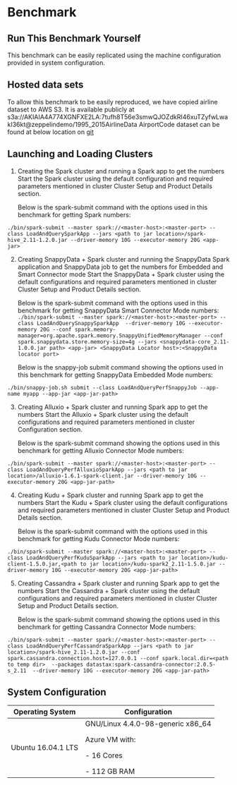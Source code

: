# Benchmark

## Run This Benchmark Yourself
This benchmark can be easily replicated using the machine configuration provided in system configuration.

## Hosted data sets
To allow this benchmark to be easily reproduced, we have copied airline dataset to AWS S3. It is available publicly at s3a://AKIAIA4A774XGNFXE2LA:7tufh8T56e3smwQJOZdkRI46xuTZyfwLwakI36kt@zeppelindemo/1995_2015AirlineData
AirportCode dataset can be found at below location on [git](https://github.com/SnappyDataInc/snappydata/tree/master/examples/quickstart/data/airportcodeParquetData)

## Launching and Loading Clusters
1. Creating the Spark cluster and running a Spark app to get the numbers
	Start the Spark cluster using the default configuration and required parameters mentioned in cluster Cluster Setup and Product Details section.

	Below is the spark-submit command with the options used in this benchmark for getting Spark numbers:

  ```./bin/spark-submit --master spark://<master-host>:<master-port> --class LoadAndQuerySparkApp --jars <path to jar location>/spark-hive_2.11-1.2.0.jar --driver-memory 10G --executor-memory 20G <app- jar>```

2. Creating SnappyData + Spark cluster and running the SnappyData Spark application and SnappyData job to get the numbers for Embedded and Smart Connector mode
	Start the SnappyData + Spark cluster using the default configurations and required parameters mentioned in cluster Cluster Setup and Product Details section.

	Below is the spark-submit command with the options used in this benchmark for getting SnappyData Smart Connector Mode numbers:
  ```./bin/spark-submit --master spark://<master-host>:<master-port> --class LoadAndQuerySnappySparkApp  --driver-memory 10G --executor-memory 20G --conf spark.memory-manager=org.apache.spark.memory.SnappyUnifiedMemoryManager --conf spark.snappydata.store.memory-size=4g --jars <snappydata-core_2.11-1.0.0.jar path> <app-jar> <SnappyData Locator host>:<SnappyData locator port>```

	Below is the snappy-job submit command showing the options used in this benchmark for getting SnappyData Embedded Mode numbers:

  ```./bin/snappy-job.sh submit --class LoadAndQueryPerfSnappyJob --app-name myapp --app-jar <app-jar-path>```

3. Creating Alluxio + Spark cluster and running Spark app to get the numbers
	Start the Alluxio + Spark cluster using the default configurations and required parameters mentioned in cluster Configuration section.

	Below is the spark-submit command showing the options used in this benchmark for getting Alluxio Connector Mode numbers:

  ```./bin/spark-submit --master spark://<master-host>:<master-port> --class LoadAndQueryPerfAlluxioSparkApp --jars <path to jar location>/alluxio-1.6.1-spark-client.jar --driver-memory 10G --executor-memory 20G <app-jar-path>```


4. Creating Kudu + Spark cluster and running Spark app to get the numbers
	Start the Kudu + Spark cluster using the default configurations and required parameters mentioned in cluster Cluster Setup and Product Details section.

	Below is the spark-submit command with the options used in this benchmark for getting Kudu Connector Mode numbers:

  ```./bin/spark-submit --master spark://<master-host>:<master-port> --class LoadAndQueryPerfKuduSparkApp --jars <path to jar location>/kudu-client-1.5.0.jar,<path to jar location>/kudu-spark2_2.11-1.5.0.jar --driver-memory 10G --executor-memory 20G <app-jar-path>```


5. Creating Cassandra + Spark cluster and running Spark app to get the numbers
    Start the Cassandra + Spark cluster using the default configurations and required parameters mentioned in cluster Cluster Setup and Product Details section.

	Below is the spark-submit command showing the options used in this benchmark for getting Cassandra Connector Mode numbers:

  ```./bin/spark-submit --master spark://<master-host>:<master-port> --class LoadAndQueryPerfCassandraSparkApp --jars <path to jar location>/spark-hive_2.11-1.2.0.jar --conf spark.cassandra.connection.host=127.0.0.1 --conf spark.local.dir=<path to temp dir>  --packages datastax:spark-cassandra-connector:2.0.5-s_2.11  --driver-memory 10G --executor-memory 20G <app-jar-path>```


## System Configuration

| Operating System | Configuration |
|--------|--------|
|Ubuntu 16.04.1 LTS|GNU/Linux 4.4.0-98-generic x86_64 </p>Azure VM with:</p>- 16 Cores</p>- 112 GB RAM|
